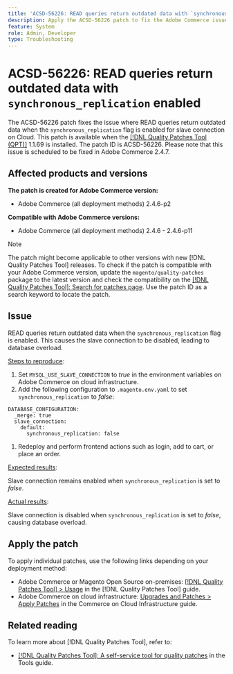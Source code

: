 ```yaml
---
title: 'ACSD-56226: READ queries return outdated data with `synchronous_replication` enabled'
description: Apply the ACSD-56226 patch to fix the Adobe Commerce issue where READ queries return outdated data when the `synchronous_replication` flag is enabled for slave connection on Cloud.
feature: System
role: Admin, Developer
type: Troubleshooting
---
```


# ACSD-56226: READ queries return outdated data with `synchronous_replication` enabled

The ACSD-56226 patch fixes the issue where READ queries return outdated data when the `synchronous_replication` flag is enabled for slave connection on Cloud. This patch is available when the [[!DNL Quality Patches Tool (QPT)]](/help/tools/quality-patches-tool/quality-patches-tool-to-self-serve-quality-patches.md) 1.1.69 is installed. The patch ID is ACSD-56226. Please note that this issue is scheduled to be fixed in Adobe Commerce 2.4.7.

## Affected products and versions

**The patch is created for Adobe Commerce version:**

* Adobe Commerce (all deployment methods) 2.4.6-p2

**Compatible with Adobe Commerce versions:**

* Adobe Commerce (all deployment methods) 2.4.6 - 2.4.6-p11

>[!NOTE]
>
>The patch might become applicable to other versions with new [!DNL Quality Patches Tool] releases. To check if the patch is compatible with your Adobe Commerce version, update the `magento/quality-patches` package to the latest version and check the compatibility on the [[!DNL Quality Patches Tool]: Search for patches page](https://experienceleague.adobe.com/tools/commerce-quality-patches/index.html). Use the patch ID as a search keyword to locate the patch.

## Issue

READ queries return outdated data when the `synchronous_replication` flag is enabled. This causes the slave connection to be disabled, leading to database overload.

<u>Steps to reproduce</u>:

1. Set `MYSQL_USE_SLAVE_CONNECTION` to *true* in the environment variables on Adobe Commerce on cloud infrastructure.
1. Add the following configuration to `.magento.env.yaml` to set `synchronous_replication` to *false*:

```
DATABASE_CONFIGURATION:
  _merge: true
  slave_connection:
    default:
      synchronous_replication: false
```
 
1. Redeploy and perform frontend actions such as login, add to cart, or place an order.

<u>Expected results</u>:

Slave connection remains enabled when `synchronous_replication` is set to *false*.

<u>Actual results</u>:

Slave connection is disabled when `synchronous_replication` is set to *false*, causing database overload.

## Apply the patch

To apply individual patches, use the following links depending on your deployment method:

* Adobe Commerce or Magento Open Source on-premises: [[!DNL Quality Patches Tool] > Usage](/help/tools/quality-patches-tool/usage.md) in the [!DNL Quality Patches Tool] guide.
* Adobe Commerce on cloud infrastructure: [Upgrades and Patches > Apply Patches](https://experienceleague.adobe.com/docs/commerce-cloud-service/user-guide/develop/upgrade/apply-patches.html) in the Commerce on Cloud Infrastructure guide.

## Related reading

To learn more about [!DNL Quality Patches Tool], refer to:

* [[!DNL Quality Patches Tool]: A self-service tool for quality patches](/help/tools/quality-patches-tool/quality-patches-tool-to-self-serve-quality-patches.md) in the Tools guide.
